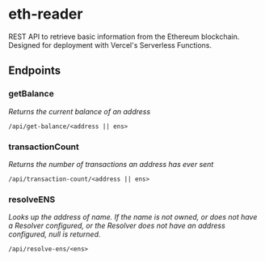 # eth-reader
REST API to retrieve basic information from the Ethereum blockchain.  Designed for deployment with Vercel's Serverless Functions.

## Endpoints

### getBalance
*Returns the current balance of an address*
```
/api/get-balance/<address || ens>
```

### transactionCount
*Returns the number of transactions an address has ever sent*
```
/api/transaction-count/<address || ens>
```
### resolveENS
*Looks up the address of name. If the name is not owned, or does not have a Resolver configured, or the Resolver does not have an address configured, null is returned.*
```
/api/resolve-ens/<ens>
```
